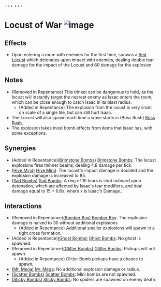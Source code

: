 +++
+++

 # Locust of War ![image](/image/Locust_of_War.png) 

Effects
---------


* Upon entering a room with enemies for the first time, spawns a [Red Locust](/wiki/Familiars#Locusts "Familiars") which detonates upon impact with enemies, dealing double tear damage for the impact of the Locust and 60 damage for the explosion.


Notes
-------


* (Removed in Repentance) This trinket can be dangerous to hold, as the locust will instantly target the nearest enemy as Isaac enters the room, which can be close enough to catch Isaac in its blast radius.
	+ (Added in Repentance) The explosion from the locust is very small, on scale of a single tile, but can still hurt Isaac.
* The Locust will also spawn each time a wave starts in (Boss Rush) [Boss Rush](/wiki/Boss_Rush "Boss Rush").
* The explosion takes most bomb effects from items that Isaac has, with some exceptions.


Synergies
-----------


* (Added in Repentance)[(Brimstone Bombs)](/wiki/Brimstone_Bombs "Brimstone Bombs") [Brimstone Bombs](/wiki/Brimstone_Bombs "Brimstone Bombs"): The locust explosions fires thinner beams, dealing 4.8 damage per tick.
* [(Hive Mind)](/wiki/Hive_Mind "Hive Mind") [Hive Mind](/wiki/Hive_Mind "Hive Mind"): The locust's impact damage is doubled and the explosion damage is increased to 85.
* [(Sad Bombs)](/wiki/Sad_Bombs "Sad Bombs") [Sad Bombs](/wiki/Sad_Bombs "Sad Bombs"): A ring of 10 tears is shot outward upon detonation, which are affected by Isaac's tear modifiers, and deal damage equal to 15 + 0.6x, where x is Isaac's Damage..


Interactions
--------------


* (Removed in Repentance)[(Bomber Boy)](/wiki/Bomber_Boy "Bomber Boy") [Bomber Boy](/wiki/Bomber_Boy "Bomber Boy"): The explosion damage is halved to 30 without additional explosions.
	+ (Added in Repentance) Additional smaller explosions will spawn in a tight cross formation.
* (Added in Repentance)[(Ghost Bombs)](/wiki/Ghost_Bombs "Ghost Bombs") [Ghost Bombs](/wiki/Ghost_Bombs "Ghost Bombs"): No ghost is spawned.
* (Removed in Repentance)[(Glitter Bombs)](/wiki/Glitter_Bombs "Glitter Bombs") [Glitter Bombs](/wiki/Glitter_Bombs "Glitter Bombs"): Pickups will not spawn.
	+ (Added in Repentance) Glitter Bomb pickups have a chance to spawn.
* [(Mr. Mega)](/wiki/Mr._Mega "Mr. Mega") [Mr. Mega](/wiki/Mr._Mega "Mr. Mega"): No additional explosion damage or radius.
* [(Scatter Bombs)](/wiki/Scatter_Bombs "Scatter Bombs") [Scatter Bombs](/wiki/Scatter_Bombs "Scatter Bombs"): Mini bombs are not spawned.
* [(Sticky Bombs)](/wiki/Sticky_Bombs "Sticky Bombs") [Sticky Bombs](/wiki/Sticky_Bombs "Sticky Bombs"): No spiders are spawned on enemy death.


